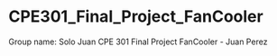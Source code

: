 # CPE301_Final_Project_FanCooler

Group name: Solo Juan
CPE 301 Final Project FanCooler - Juan Perez
